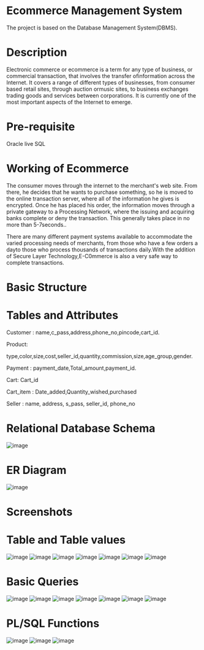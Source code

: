 # Ecommerce Management System
The project is based on the Database Management System(DBMS).
# Description
Electronic commerce or ecommerce is a term for any type of business, or commercial transaction, that involves the transfer ofinformation across the Internet. It covers a range of different types of businesses, from consumer based retail sites, through auction ormusic sites, to business exchanges trading goods and services between corporations. It is currently one of the most important aspects of the Internet to emerge.
# Pre-requisite
Oracle live SQL
# Working of Ecommerce
The consumer moves through the internet to the merchant's web site. From there, he decides that he wants to purchase something, so he is moved to the online transaction server, where all of the information he gives is encrypted. Once he has placed his order, the information moves through a private gateway to a Processing Network, where the issuing and acquiring banks complete or deny the transaction. This generally takes place in no more than 5-7seconds..

There are many different payment systems available to accommodate the varied processing needs of merchants, from those who have a few orders a dayto those who process thousands of transactions daily.With the addition of Secure Layer Technology,E-C0mmerce is also a very safe way to complete transactions.
# Basic Structure
# Tables and Attributes
Customer : name,c_pass,address,phone_no,pincode,cart_id.

Product:

type,color,size,cost,seller_id,quantity,commission,size,age_group,gender.

Payment : payment_date,Total_amount,payment_id.

Cart: Cart_id

Cart_item : Date_added,Quantity_wished,purchased

Seller : name, address, s_pass, seller_id, phone_no
# Relational Database Schema
![image](https://user-images.githubusercontent.com/73607151/123414577-afd84700-d5d1-11eb-98c9-fdc80af04e91.png)
# ER Diagram
![image](https://user-images.githubusercontent.com/73607151/123414629-c54d7100-d5d1-11eb-9a6d-122071063772.png)
# Screenshots
# Table and Table values
![image](https://user-images.githubusercontent.com/73607151/123415008-41e04f80-d5d2-11eb-903a-50694278a2e4.png)
![image](https://user-images.githubusercontent.com/73607151/123415085-5e7c8780-d5d2-11eb-871b-1229c635884b.png)
![image](https://user-images.githubusercontent.com/73607151/123415167-7d7b1980-d5d2-11eb-8414-fc13ed1e13cb.png)
![image](https://user-images.githubusercontent.com/73607151/123415404-d2b72b00-d5d2-11eb-976b-9538dbb7f2db.png)
![image](https://user-images.githubusercontent.com/73607151/123415434-e2367400-d5d2-11eb-9cf7-608703d71ecc.png)
![image](https://user-images.githubusercontent.com/73607151/123415482-f7130780-d5d2-11eb-9cf4-eb45f9772a6c.png)
![image](https://user-images.githubusercontent.com/73607151/123415551-0f832200-d5d3-11eb-976c-55c2b3a89b8f.png)
# Basic Queries
![image](https://user-images.githubusercontent.com/73607151/123417975-1c554500-d5d6-11eb-900a-b4057ad70712.png)
![image](https://user-images.githubusercontent.com/73607151/123418169-5de5f000-d5d6-11eb-8b06-c80f708f8c6e.png)
![image](https://user-images.githubusercontent.com/73607151/123417924-0b0c3880-d5d6-11eb-8605-4f4a3752a0cc.png)
![image](https://user-images.githubusercontent.com/73607151/123418386-a00f3180-d5d6-11eb-94b0-c0ffe6887b35.png)
![image](https://user-images.githubusercontent.com/73607151/123418575-d2209380-d5d6-11eb-8fa6-02a110c66afe.png)
![image](https://user-images.githubusercontent.com/73607151/123418926-4bb88180-d5d7-11eb-8446-ad8c841f7cad.png)
![image](https://user-images.githubusercontent.com/73607151/123419170-85898800-d5d7-11eb-9055-352c4b6e63a8.png)
# PL/SQL Functions
![image](https://user-images.githubusercontent.com/73607151/123419332-bb2e7100-d5d7-11eb-9ee1-d1555e869752.png)
![image](https://user-images.githubusercontent.com/73607151/123419427-d600e580-d5d7-11eb-8eb6-a21c2e67377c.png)
![image](https://user-images.githubusercontent.com/73607151/123419529-f16bf080-d5d7-11eb-8a87-5193c05d0941.png)



